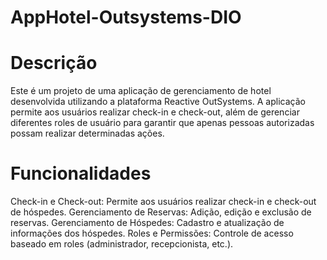 # AppHotel-Outsystems-DIO

# Descrição

Este é um projeto de uma aplicação de gerenciamento de hotel desenvolvida utilizando a plataforma Reactive OutSystems. A aplicação permite aos usuários realizar check-in e check-out, além de gerenciar diferentes roles de usuário para garantir que apenas pessoas autorizadas possam realizar determinadas ações.

# Funcionalidades

Check-in e Check-out: Permite aos usuários realizar check-in e check-out de hóspedes.
Gerenciamento de Reservas: Adição, edição e exclusão de reservas.
Gerenciamento de Hóspedes: Cadastro e atualização de informações dos hóspedes.
Roles e Permissões: Controle de acesso baseado em roles (administrador, recepcionista, etc.).
